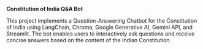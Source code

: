 **Constitution of India Q&A Bot**

This project implements a Question-Answering Chatbot for the Constitution of India using LangChain, Chroma, Google Generative AI, Gemini API, and Streamlit. The bot enables users to interactively ask questions and receive concise answers based on the content of the Indian Constitution.

